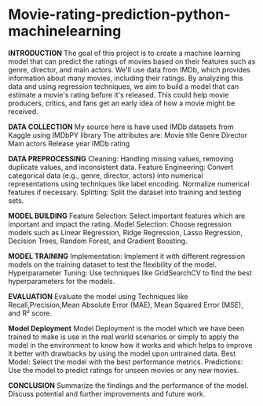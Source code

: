 # Movie-rating-prediction-python-machinelearning

**INTRODUCTION**
The goal of this project is to create a machine learning model that can predict the ratings of movies based on their features such as genre, director, and main actors. We'll use data from IMDb, which provides information about many movies, including their ratings. By analyzing this data and using regression techniques, we aim to build a model that can estimate a movie's rating before it's released. This could help movie producers, critics, and fans get an early idea of how a movie might be received.

**DATA COLLECTION**
My source here is have used IMDb datasets from Kaggle using IMDbPY library
The attributes are:
Movie title
Genre
Director
Main actors
Release year
IMDb rating

**DATA PREPROCESSING**
Cleaning: Handling missing values, removing duplicate values, and inconsistent data.
Feature Engineering: Convert categorical data (e.g., genre, director, actors) into numerical representations using techniques like label encoding.
Normalize numerical features if necessary.
Splitting: Split the dataset into training and testing sets.

**MODEL BUILDING**
Feature Selection: Select important features which are important and impact the rating.
Model Selection: Choose regression models such as Linear Regression, Ridge Regression, Lasso Regression, Decision Trees, Random Forest, and Gradient Boosting.

**MODEL TRAINING**
Implementation: Implement it with different regression models on the training dataset to test the flexibility of the model.
Hyperparameter Tuning: Use techniques like GridSearchCV to find the best hyperparameters for the models.

**EVALUATION**
Evaluate the model using Techniques like Recall,Precision,Mean Absolute Error (MAE), Mean Squared Error (MSE), and R² score.

**Model Deployment**
Model Deployment is the model which we have been trained to make is use in the real world scenarios or simply to apply the model in the environment to know how it works and which helps to improve it better with drawbacks by using the model upon untrained data.
Best Model: Select the model with the best performance metrics.
Predictions: Use the model to predict ratings for unseen movies or any new movies.

**CONCLUSION**
Summarize the findings and the performance of the model.
Discuss potential and further improvements and future work.







